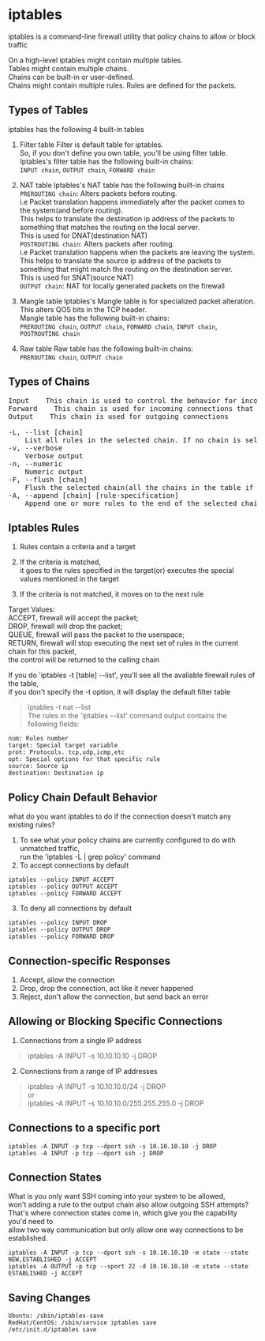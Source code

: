 # iptables

iptables is a command-line firewall utility that policy chains to allow or block traffic <br/>

On a high-level iptables might contain multiple tables. <br/>
Tables might contain multiple chains. <br/>
Chains can be built-in or user-defined. <br/>
Chains might contain multiple rules. Rules are defined for the packets. <br/>

## Types of Tables

iptables has the following 4 built-in tables <br/>

1. Filter table
Filter is default table for iptables. <br/>
So, if you don't define you own table, you'll be using filter table. <br/>
Iptables's filter table has the following built-in chains: <br/>
`INPUT chain`, `OUTPUT chain`, `FORWARD chain` <br/>

2. NAT table
Iptables's NAT table has the following built-in chains <br/>
`PREROUTING chain`: Alters packets before routing. <br/>
i.e Packet translation happens immediately after the packet comes to the system(and before routing). <br/>
This helps to translate the destination ip address of the packets to something that matches the routing on the local server. <br/>
This is used for DNAT(destination NAT) <br/>
`POSTROUTING chain`: Alters packets after routing. <br/>
i.e Packet translation happens when the packets are leaving the system. <br/>
This helps to translate the source ip address of the packets to something that might match the routing on the destination server. <br/>
This is used for SNAT(source NAT) <br/>
`OUTPUT chain`: NAT for locally generated packets on the firewall <br/>

3. Mangle table
Iptables's Mangle table is for specialized packet alteration. <br/>
This alters QOS bits in the TCP header. <br/>
Mangle table has the following built-in chains: <br/>
`PREROUTING chain`, `OUTPUT chain`, `FORWARD chain`, `INPUT chain`, `POSTROUTING chain` <br/>

4. Raw table
Raw table has the following built-in chains: <br/>
`PREROUTING chain`, `OUTPUT chain` <br/>

## Types of Chains

<pre>
Input    This chain is used to control the behavior for incoming connections
Forward    This chain is used for incoming connections that aren't actually being delivered locally
Output    This chain is used for outgoing connections

-L, --list [chain]
    List all rules in the selected chain. If no chain is selected, all chains are listed.
-v, --verbose
    Verbose output
-n, --numeric
    Numeric output
-F, --flush [chain]
    Flush the selected chain(all the chains in the table if none is given)
-A, --append [chain] [rule-specification]
    Append one or more rules to the end of the selected chain
</pre>

## Iptables Rules

1. Rules contain a criteria and a target

2. If the criteria is matched, <br/>
it goes to the rules specified in the target(or) executes the special values mentioned in the target

3. If the criteria is not matched, it moves on to the next rule

Target Values: <br/>
ACCEPT, firewall will accept the packet; <br/>
DROP, firewall will drop the packet; <br/>
QUEUE, firewall will pass the packet to the userspace; <br/>
RETURN, firewall will stop executing the next set of rules in the current chain for this packet, <br/>
the control will be returned to the calling chain <br/>

If you do 'iptables -t [table] --list', you'll see all the avaliable firewall rules of the table, <br/>
if you don't specify the -t option, it will display the default filter table <br/>
> iptables -t nat --list <br/>
The rules in the 'iptables --list' command output contains the following fields: <br/>
```
num: Rules number
target: Special target variable
prot: Protocols. tcp,udp,icmp,etc
opt: Special options for that specific rule
source: Source ip
destination: Destination ip
```

## Policy Chain Default Behavior

what do you want iptables to do if the connection doesn't match any existing rules? <br/>
1. To see what your policy chains are currently configured to do with unmatched traffic, <br/>
run the 'iptables -L | grep policy' command <br/>
2. To accept connections by default <br/>
```
iptables --policy INPUT ACCEPT
iptables --policy OUTPUT ACCEPT
iptables --policy FORWARD ACCEPT
```
3. To deny all connections by default
```
iptables --policy INPUT DROP
iptables --policy OUTPUT DROP
iptables --policy FORWARD DROP
```

## Connection-specific Responses

1. Accept, allow the connection
2. Drop, drop the connection, act like it never happened
3. Reject, don't allow the connection, but send back an error

## Allowing or Blocking Specific Connections

1. Connections from a single IP address
> iptables -A INPUT -s 10.10.10.10 -j DROP <br/>
2. Connections from a range of IP addresses
> iptables -A INPUT -s 10.10.10.0/24 -j DROP <br/>
or <br/>
> iptables -A INPUT -s 10.10.10.0/255.255.255.0 -j DROP <br/>

## Connections to a specific port
```
iptables -A INPUT -p tcp --dport ssh -s 10.10.10.10 -j DROP
iptables -A INPUT -p tcp --dport ssh -j DROP
```

## Connection States

What is you only want SSH coming into your system to be allowed, <br/>
won't adding a rule to the output chain also allow outgoing SSH attempts? <br/>
That's where connection states come in, which give you the capability you'd need to <br/>
allow two way communication but only allow one way connections to be established. <br/>
```
iptables -A INPUT -p tcp --dport ssh -s 10.10.10.10 -m state --state NEW,ESTABLISHED -j ACCEPT
iptables -A OUTPUT -p tcp --sport 22 -d 10.10.10.10 -m state --state ESTABLISHED -j ACCEPT
```

## Saving Changes
```
Ubuntu: /sbin/iptables-save
RedHat/CentOS: /sbin/service iptables save
/etc/init.d/iptables save
```
